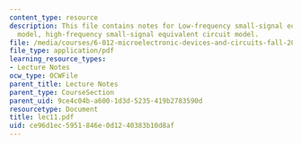 ```yaml
---
content_type: resource
description: This file contains notes for Low-frequency small-signal equivalent circuit
  model, high-frequency small-signal equivalent circuit model.
file: /media/courses/6-012-microelectronic-devices-and-circuits-fall-2005/ce96d1ec5951846e0d1240383b10d8af_lec11.pdf
file_type: application/pdf
learning_resource_types:
- Lecture Notes
ocw_type: OCWFile
parent_title: Lecture Notes
parent_type: CourseSection
parent_uid: 9ce4c04b-a600-1d3d-5235-419b2783590d
resourcetype: Document
title: lec11.pdf
uid: ce96d1ec-5951-846e-0d12-40383b10d8af
---
```

